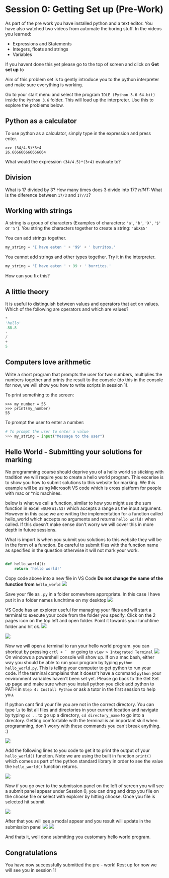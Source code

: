 # Session 0: Getting Set up (Pre-Work)

As part of the pre work you have installed python and a text editor. You have also watched two videos from automate the boring stuff. In the videos you learned:
- Expressions and Statements
- Integers, floats and strings
- Variables

If you havent done this yet please go to the top of screen and click on __Get set up__ to 


Aim of this problem set is to gently introduce you to the python interpreter and make sure everything is working.

Go to your start menu and select the program `IDLE (Python 3.6 64-bit)` inside the `Python 3.6` folder. This will load up the interpreter. Use this to explore the problems below.

## Python as a calculator
To use python as a calculator, simply type in the expression and press enter.

```
>>> (34/4.5)*3+4
26.666666666666664
```

What would the expression `(34/4.5)*(3+4)` evaluate to?

## Division
What is 17 divided by 3?
How many times does 3 divide into 17?
*HINT:* What is the diference between `17/3` and `17//3`?

## Working with strings

A string is a group of characters (Examples of characters: `'a'`, `'b'`, `'X'`, `'$'` or `'5'`). You string the characters together to create a string: `'abX$5'`

You can add strings together.
```py
my_string = 'I have eaten ' + '99' + ' burritos.'
```

You cannot add strings and other types together. Try it in the interpreter.
```py
my_string = 'I have eaten ' + 99 + ' burritos.'
```

How can you fix this?


## A little theory
It is useful to distinguish between values and operators that act on values. Which of the following are operators and which are values?

```py
*
'hello'
-88.8
-
/
+
5
```

## Computers love arithmetic
Write a short program that prompts the user for two numbers, multiplies the numbers together and prints the result to the console (do this in the console for now, we will show you how to write scripts in session 1).

To print something to the screen:
```
>>> my_number = 55
>>> print(my_number)
55
```

To prompt the user to enter a number:
```py
# To prompt the user to enter a value
>>> my_string = input("Message to the user")
```


## Hello World - Submitting your solutions for marking 
No programming course should deprive you of a hello world so sticking with tradition we will require you to create a hello world program.
This excerise is to show you how to submit solutions to this website for marking. We this example will be using Microsoft VS code which is cross platform for people with mac or *nix machines.


below is what we call a function, similar to how you might use the sum function in excel `=SUM(A1:A3)` which accepts a range as the input argument. However in this case we are writing the implementation for a function called hello_world which accepts no arguments and returns `hello world!` when called. If this doesn't make sense don't worry we will cover this in more depth in future sessions.

What is import is when you submit you solutions to this website they will be in the form of a function. Be careful to submit files with the function name as specified in the question otherwise it will not mark your work.

```py

def hello_world():
    return 'hello world!'

```

Copy code above into a new file in VS Code __Do not change the name of the function from__ `hello_world`
![](https://raw.githubusercontent.com/ArupAus/lunchtimepython/2017/Session0/Resources/SubmittingSolutions/00paste.PNG)

Save your file as  `.py`  in a folder somewhere appropriate. In this case I have put it in a folder names lunchtime on my desktop
![](https://raw.githubusercontent.com/ArupAus/lunchtimepython/2017/Session0/Resources/SubmittingSolutions/01saveas.PNG)

VS Code has an explorer useful for managing your files and will start a terminal to execute your code from the folder you specify. Click on the 2 pages icon on the top left and open folder. Point it towards your lunchtime folder and hit ok.
![](https://raw.githubusercontent.com/ArupAus/lunchtimepython/2017/Session0/Resources/SubmittingSolutions/03opnfolder.PNG)

![](https://raw.githubusercontent.com/ArupAus/lunchtimepython/2017/Session0/Resources/SubmittingSolutions/03zOpenFolder.PNG)

Now we will open a terminal to run your hello world program. you can shortcut by pressing ``crtl + ` `` or going to ` view > Integrated Terminal `
![](https://raw.githubusercontent.com/ArupAus/lunchtimepython/2017/Session0/Resources/SubmittingSolutions/04openTerminal.png)
On windows a powershell console will show up. If on a mac bash, either way you should be able to run your program by typing `python hello_world.py`. This is telling your computer to get python to run your code. If the terminal complains that it doesn't have a command `python` your environment variables haven't been set yet. Please go back to the Get Set up page and make sure when you install python you click add python to PATH in `Step 4: Install Python` or ask a tutor in the first session to help you.

If python cant find your file you are not in the correct directory. You can type `ls` to list all files and directories in your current location and navigate by typing `cd ..` to go up a directory, `cd directory_name` to go into a directory. 
Getting comfortable with the terminal is an important skill when programming, don't worry with these commands you can't break anything. :)

![](https://raw.githubusercontent.com/ArupAus/lunchtimepython/2017/Session0/Resources/SubmittingSolutions/05nothinghappens.PNG)

Add the following lines to you code to get it to print the output of your `hello_world()` function. Note we are using the built in function `print()` which comes as part of the python standard library in order to see the value the `hello_world()` function returns.

![](https://raw.githubusercontent.com/ArupAus/lunchtimepython/2017/Session0/Resources/SubmittingSolutions/06print.png)


Now if you go over to the submission panel on the left of screen you will see a submit panel appear under Session 0, you can drag and drop you file on the choose file or select with explorer by hitting choose. Once you file is selected hit submit 

![](https://raw.githubusercontent.com/ArupAus/lunchtimepython/2017/Session0/Resources/SubmittingSolutions/07__submit.PNG)

After that you will see a modal appear and you result will update in the submission panel
![](https://raw.githubusercontent.com/ArupAus/lunchtimepython/2017/Session0/Resources/SubmittingSolutions/07_modal.png)
![](https://raw.githubusercontent.com/ArupAus/lunchtimepython/2017/Session0/Resources/SubmittingSolutions/07mark.PNG)

And thats it, well done submitting you customary hello world program.

## Congratulations
 You have now successfully submitted the pre - work! Rest up for now we will see you in session 1!